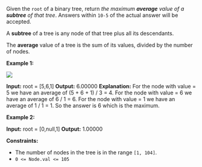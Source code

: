 Given the `root` of a binary tree, return _the maximum **average** value of a **subtree** of that tree_. Answers within `10-5` of the actual answer will be accepted.

A **subtree** of a tree is any node of that tree plus all its descendants.

The **average** value of a tree is the sum of its values, divided by the number of nodes.

**Example 1:**

![](https://assets.leetcode.com/uploads/2019/04/09/1308_example_1.png)

**Input:** root = \[5,6,1\]
**Output:** 6.00000
**Explanation:** 
For the node with value = 5 we have an average of (5 + 6 + 1) / 3 = 4.
For the node with value = 6 we have an average of 6 / 1 = 6.
For the node with value = 1 we have an average of 1 / 1 = 1.
So the answer is 6 which is the maximum.

**Example 2:**

**Input:** root = \[0,null,1\]
**Output:** 1.00000

**Constraints:**

*   The number of nodes in the tree is in the range `[1, 104]`.
*   `0 <= Node.val <= 105`